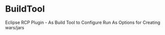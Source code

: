 BuildTool
=========

Eclipse RCP Plugin - As Build Tool to Configure Run As Options for Creating wars/jars